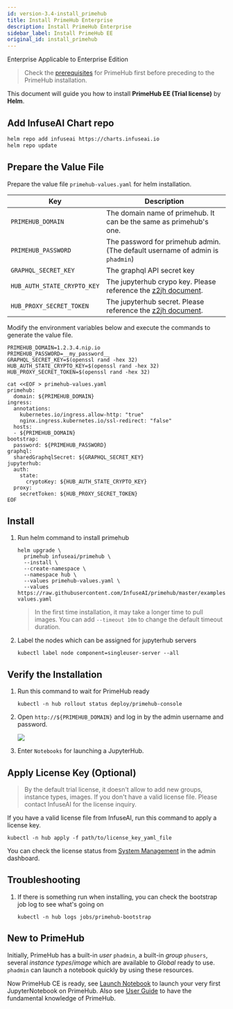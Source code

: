 ```yaml
---
id: version-3.4-install_primehub
title: Install PrimeHub Enterprise
description: Install PrimeHub Enterprise
sidebar_label: Install PrimeHub EE
original_id: install_primehub
---
```


<div class="label-sect">
  <div class="ee-only tooltip">Enterprise
    <span class="tooltiptext">Applicable to Enterprise Edition</span>
  </div>
</div>

>Check the [prerequisites](prerequisites) for PrimeHub first before preceding to the PrimeHub installation.

This document will guide you how to install **PrimeHub EE (Trial license)** by **Helm**.

## Add InfuseAI Chart repo

```bash
helm repo add infuseai https://charts.infuseai.io
helm repo update
```

## Prepare the Value File

Prepare the value file `primehub-values.yaml` for helm installation. 

Key | Description
----|------------------------------------
`PRIMEHUB_DOMAIN` | The domain name of primehub. It can be the same as primehub's one.
`PRIMEHUB_PASSWORD` | The password for primehub admin. (The default username of admin is `phadmin`)
`GRAPHQL_SECRET_KEY` | The graphql API secret key
`HUB_AUTH_STATE_CRYPTO_KEY` | The jupyterhub crypo key. Please reference the [z2jh document](https://zero-to-jupyterhub.readthedocs.io/en/latest/reference/reference.html#auth-state-cryptokey).
`HUB_PROXY_SECRET_TOKEN` | The jupyterhub secret. Please reference the [z2jh document](https://zero-to-jupyterhub.readthedocs.io/en/latest/reference/reference.html#proxy-secrettoken).

Modify the environment variables below and execute the commands to generate the value file.

```
PRIMEHUB_DOMAIN=1.2.3.4.nip.io
PRIMEHUB_PASSWORD=__my_password__
GRAPHQL_SECRET_KEY=$(openssl rand -hex 32)
HUB_AUTH_STATE_CRYPTO_KEY=$(openssl rand -hex 32)
HUB_PROXY_SECRET_TOKEN=$(openssl rand -hex 32)

cat <<EOF > primehub-values.yaml
primehub:
  domain: ${PRIMEHUB_DOMAIN}
ingress:
  annotations:
    kubernetes.io/ingress.allow-http: "true"
    nginx.ingress.kubernetes.io/ssl-redirect: "false"
  hosts:
  - ${PRIMEHUB_DOMAIN}
bootstrap:
  password: ${PRIMEHUB_PASSWORD}
graphql:
  sharedGraphqlSecret: ${GRAPHQL_SECRET_KEY}
jupyterhub:
  auth:
    state:
      cryptoKey: ${HUB_AUTH_STATE_CRYPTO_KEY}
  proxy:
    secretToken: ${HUB_PROXY_SECRET_TOKEN}
EOF
```

## Install

1. Run helm command to install primehub

   ```
   helm upgrade \
     primehub infuseai/primehub \
     --install \
     --create-namespace \
     --namespace hub \
     --values primehub-values.yaml \
     --values https://raw.githubusercontent.com/InfuseAI/primehub/master/examples/ee-values.yaml
   ```

   > In the first time installation, it may take a longer time to pull images. You can add `--timeout 10m` to change the default timeout duration.

2. Label the nodes which can be assigned for jupyterhub servers

   ```
   kubectl label node component=singleuser-server --all
   ```

## Verify the Installation

1. Run this command to wait for PrimeHub ready

   ```
   kubectl -n hub rollout status deploy/primehub-console
   ```

2. Open `http://${PRIMEHUB_DOMAIN}` and log in by the admin username and password.

   ![](assets/install_primehub1.png)

3. Enter `Notebooks` for launching a JupyterHub.

## Apply License Key (Optional)

>By the default trial license, it doesn't allow to add new groups, instance types, images.
>If you don't have a valid license file. Please contact InfuseAI for the license inquiry.

If you have a valid license file from InfuseAI, run this command to apply a license key. 

```
kubectl -n hub apply -f path/to/license_key_yaml_file
```

You can check the license status from [System Management](../guide_manual/admin-system#primehub-license) in the admin dashboard.

## Troubleshooting

1. If there is something run when installing, you can check the bootstrap job log to see what's going on

   ```
   kubectl -n hub logs jobs/primehub-bootstrap
   ```

## New to PrimeHub

Initially, PrimeHub has a built-in *user* `phadmin`, a built-in *group* `phusers`, several *instance types*/*image* which are available to *Global* ready to use. `phadmin` can launch a notebook quickly by using these resources. 

Now PrimeHub CE is ready, see [Launch Notebook](../quickstart/launch-project) to launch your very first JupyterNotebook on PrimeHub. Also see [User Guide](../quickstart/login-portal-user) to have the fundamental knowledge of PrimeHub.